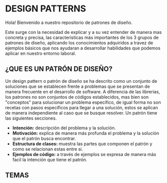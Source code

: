 # DESIGN PATTERNS

Hola! Bienvenido a nuestro repositorio de patrones de diseño.   

Este surge con la necesidad de explicar y a su vez entender de manera mas concreta y precisa, las caracteristicas más importantes de los 3 grupos de patrones de diseño, aplicando los conocimientos adquiridos a travez de ejemplos básicos que nos ayudaran a desarrollar habilidades que podemos aplicar en nuestro entorno laboral.

## ¿QUE ES UN PATRÓN DE DISEÑO?
Un design pattern o patrón de diseño se ha descrito como un conjunto de soluciones que se establecen frente a problemas que se presentan de manera frecuente en el desarrollo de software. A diferencia de las librerias, los patrones no son conjuntos de códigos establecidos, mas bien son "conceptos" para solucionar un problema específico, de igual forma no son recetas con pasos específicos para llegar a una solución, estos se aplican de manera independiente al caso que se busque resolver. Un patrón tiene las siguientes secciones.

- **Intención:** descripción del problema y la solución.
- **Motivación:** explica de manera más profunda el problema y la solución que el patrón busca encontrar.
- **Estructura de clases:** muestra las partes que componen el patrón y como se relacionan estas entre si.
- **Ejemplos de código:** a través de ejemplos  se expresa de manera más facil la intención que tiene el patrón.  

## TEMAS


